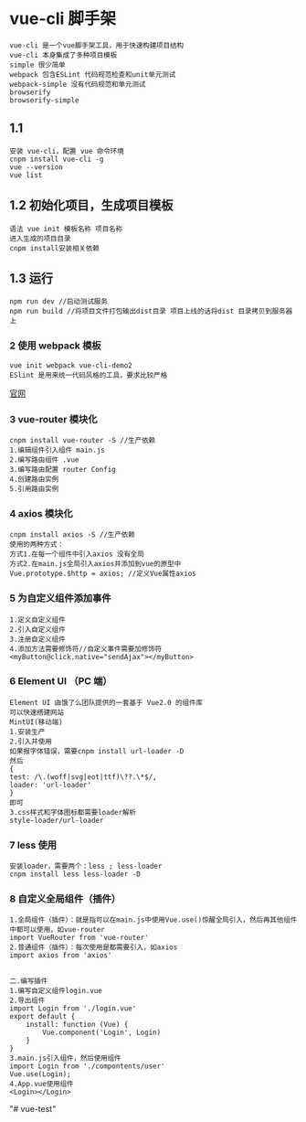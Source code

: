 # vue-cli 脚手架

    vue-cli 是一个vue脚手架工具，用于快速构建项目结构
    vue-cli 本身集成了多种项目模板
    simple 很少简单
    webpack 包含ESLint 代码规范检查和unit单元测试
    webpack-simple 没有代码规范和单元测试
    browserify
    browserify-simple

## 1.1

    安装 vue-cli，配置 vue 命令环境
    cnpm install vue-cli -g
    vue --version
    vue list

## 1.2 初始化项目，生成项目模板

    语法 vue init 模板名称 项目名称
    进入生成的项目目录
    cnpm install安装相关依赖

## 1.3 运行

    npm run dev //启动测试服务
    npm run build //将项目文件打包输出dist目录 项目上线的话将dist 目录拷贝到服务器上

### 2 使用 webpack 模板

    vue init webpack vue-cli-demo2
    ESlint 是用来统一代码风格的工具，要求比较严格

[官网](http://eslint.org)

### 3 vue-router 模块化

    cnpm install vue-router -S //生产依赖
    1.编辑组件引入组件 main.js
    2.编写路由组件 .vue
    3.编写路由配置 router Config
    4.创建路由实例
    5.引用路由实例

### 4 axios 模块化

    cnpm install axios -S //生产依赖
    使用的两种方式：
    方式1.在每一个组件中引入axios 没有全局
    方式2.在main.js全局引入axios并添加到vue的原型中
    Vue.prototype.$http = axios; //定义Vue属性axios

### 5 为自定义组件添加事件

    1.定义自定义组件
    2.引入自定义组件
    3.注册自定义组件
    4.添加方法需要修饰符//自定义事件需要加修饰符 <myButton@click.native="sendAjax"></myButton>

### 6 Element UI （PC 端）

    Element UI 由饿了么团队提供的一套基于 Vue2.0 的组件库
    可以快速搭建网站
    MintUI(移动端)
    1.安装生产
    2.引入并使用
    如果报字体错误，需要cnpm install url-loader -D
    然后
    {
    test: /\.(woff|svg|eot|ttf)\??.\*$/,
    loader: 'url-loader'
    }
    即可
    3.css样式和字体图标都需要loader解析
    style-loader/url-loader

### 7 less 使用

    安装loader，需要两个：less ; less-loader
    cnpm install less less-loader -D

### 8 自定义全局组件（插件）

    1.全局组件（插件）：就是指可以在main.js中使用Vue.use()惊醒全局引入，然后再其他组件中都可以使用，如vue-router
    import VueRouter from 'vue-router'
    2.普通组件（插件）：每次使用是都需要引入，如axios
    import axios from 'axios'


    二.编写插件
    1.编写自定义组件login.vue
    2.导出组件
    import Login from './login.vue'
    export default {
        install: function (Vue) {
            Vue.component('Login', Login)
        }
    }
    3.main.js引入组件，然后使用组件
    import Login from './compontents/user'
    Vue.use(Login);
    4.App.vue使用组件
    <Login></Login>
"# vue-test" 
